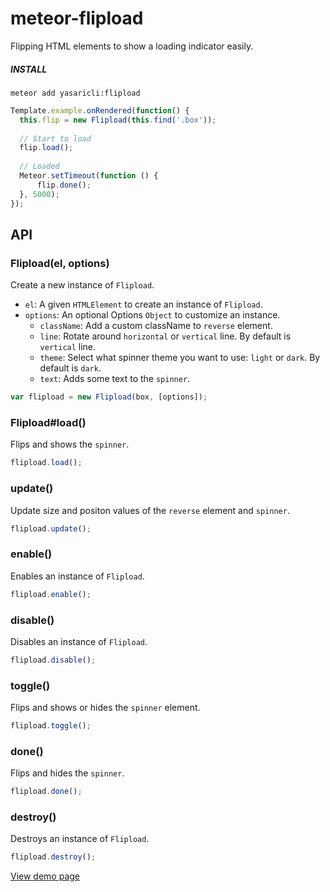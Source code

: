 # meteor-flipload
Flipping HTML elements to show a loading indicator easily.

##### INSTALL 
    meteor add yasaricli:flipload


```js
Template.example.onRendered(function() {
  this.flip = new Flipload(this.find('.box'));
  
  // Start to load
  flip.load();
  
  // Loaded
  Meteor.setTimeout(function () {
      flip.done();
  }, 5000);
});
```

## API

### Flipload(el, options)
Create a new instance of `Flipload`.
- `el`: A given `HTMLElement` to create an instance of `Flipload`.
- `options`: An optional Options `Object` to customize an instance.
    - `className`: Add a custom className to `reverse` element.
    - `line`: Rotate around `horizontal` or `vertical` line. By default is `vertical` line.
    - `theme`: Select what spinner theme you want to use: `light` or `dark`. By default is `dark`.
    - `text`: Adds some text to the `spinner`.

```js
var flipload = new Flipload(box, [options]);
```

### Flipload#load()
Flips and shows the `spinner`.

```js
flipload.load();
```

### update()
Update size and positon values of the `reverse` element and `spinner`.

```js
flipload.update();
```

### enable()
Enables an instance of `Flipload`.

```js
flipload.enable();
```

### disable()
Disables an instance of `Flipload`.

```js
flipload.disable();
```

### toggle()
Flips and shows or hides the `spinner` element.

```js
flipload.toggle();
```

### done()
Flips and hides the `spinner`.

```js
flipload.done();
```

### destroy()
Destroys an instance of `Flipload`.

```js
flipload.destroy();
```

[View demo page](http://pazguille.github.io/flipload/)
